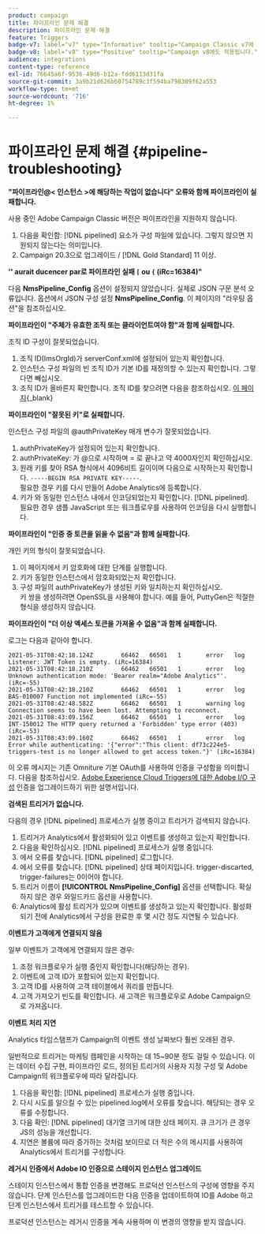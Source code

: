 ```yaml
---
product: campaign
title: 파이프라인 문제 해결
description: 파이프라인 문제 해결
feature: Triggers
badge-v7: label="v7" type="Informative" tooltip="Campaign Classic v7에 적용"
badge-v8: label="v8" type="Positive" tooltip="Campaign v8에도 적용됩니다."
audience: integrations
content-type: reference
exl-id: 76645a6f-9536-49d6-b12a-fdd6113d31fa
source-git-commit: 3a9b21d626b60754789c3f594ba798309f62a553
workflow-type: tm+mt
source-wordcount: '716'
ht-degree: 1%

---
```


# 파이프라인 문제 해결 {#pipeline-troubleshooting}



**&quot;파이프라인@&lt; 인스턴스 >에 해당하는 작업이 없습니다&quot; 오류와 함께 파이프라인이 실패합니다.**

사용 중인 Adobe Campaign Classic 버전은 파이프라인을 지원하지 않습니다.

1. 다음을 확인함: [!DNL pipelined] 요소가 구성 파일에 있습니다. 그렇지 않으면 지원되지 않는다는 의미입니다.
1. Campaign 20.3으로 업그레이드 / [!DNL Gold Standard] 11 이상.

**&#39;&#39; aurait ducencer par로 파이프라인 실패 `[` ou `{` (iRc=16384)&quot;**

다음 **NmsPipeline_Config** 옵션이 설정되지 않았습니다. 실제로 JSON 구문 분석 오류입니다.
옵션에서 JSON 구성 설정 **NmsPipeline_Config**. 이 페이지의 &quot;라우팅 옵션&quot;을 참조하십시오.

**파이프라인이 &quot;주체가 유효한 조직 또는 클라이언트여야 함&quot;과 함께 실패합니다.**

조직 ID 구성이 잘못되었습니다.

1. 조직 ID(ImsOrgId)가 serverConf.xml에 설정되어 있는지 확인합니다.
1. 인스턴스 구성 파일의 빈 조직 ID가 기본 ID를 재정의할 수 있는지 확인합니다. 그렇다면 빼십시오.
1. 조직 ID가 올바른지 확인합니다. 조직 ID를 찾으려면 다음을 참조하십시오. [이 페이지](https://experienceleague.adobe.com/docs/core-services/interface/administration/organizations.html?lang=ko){_blank}

**파이프라인이 &quot;잘못된 키&quot;로 실패합니다.**

인스턴스 구성 파일의 @authPrivateKey 매개 변수가 잘못되었습니다.

1. authPrivateKey가 설정되어 있는지 확인합니다.
1. authPrivateKey: 가 @으로 시작하며 = 로 끝나고 약 4000자인지 확인하십시오.
1. 원래 키를 찾아 RSA 형식에서 4096비트 길이이며 다음으로 시작하는지 확인합니다. `-----BEGIN RSA PRIVATE KEY-----`.
   <br> 필요한 경우 키를 다시 만들어 Adobe Analytics에 등록합니다.
1. 키가 와 동일한 인스턴스 내에서 인코딩되었는지 확인합니다. [!DNL pipelined]. <br>필요한 경우 샘플 JavaScript 또는 워크플로우를 사용하여 인코딩을 다시 실행합니다.

**파이프라인이 &quot;인증 중 토큰을 읽을 수 없음&quot;과 함께 실패합니다.**

개인 키의 형식이 잘못되었습니다.

1. 이 페이지에서 키 암호화에 대한 단계를 실행합니다.
1. 키가 동일한 인스턴스에서 암호화되었는지 확인합니다.
1. 구성 파일의 authPrivateKey가 생성된 키와 일치하는지 확인하십시오. <br>키 쌍을 생성하려면 OpenSSL을 사용해야 합니다. 예를 들어, PuttyGen은 적절한 형식을 생성하지 않습니다.

**파이프라인이 &quot;더 이상 액세스 토큰을 가져올 수 없음&quot;과 함께 실패합니다.**

로그는 다음과 같아야 합니다.

```
2021-05-31T08:42:18.124Z        66462   66501   1       error   log     Listener: JWT Token is empty. (iRc=16384)
2021-05-31T08:42:18.210Z        66462   66501   1       error   log     Unknown authentication mode: 'Bearer realm="Adobe Analytics"'. (iRc=-55)
2021-05-31T08:42:18.210Z        66462   66501   1       error   log     BAS-010007 Function not implemented (iRc=-55)
2021-05-31T08:42:48.582Z        66462   66501   1       warning log     Connection seems to have been lost. Attempting to reconnect.
2021-05-31T08:43:09.156Z        66462   66501   1       error   log     INT-150012 The HTTP query returned a 'Forbidden' type error (403) (iRc=-53)
2021-05-31T08:43:09.160Z        66462   66501   1       error   log     Error while authenticating: '{"error":"This client: df73c224e5-triggers-test is no longer allowed to get access token."}' (iRc=16384)
```

이 오류 메시지는 기존 Omniture 기본 OAuth를 사용하여 인증을 구성함을 의미합니다. 다음을 참조하십시오. [Adobe Experience Cloud Triggers에 대한 Adobe I/O 구성](../../integrations/using/configuring-adobe-io.md) 인증을 업그레이드하기 위한 설명서입니다.

**검색된 트리거가 없습니다.**

다음의 경우 [!DNL pipelined] 프로세스가 실행 중이고 트리거가 검색되지 않습니다.

1. 트리거가 Analytics에서 활성화되어 있고 이벤트를 생성하고 있는지 확인합니다.
1. 다음을 확인하십시오. [!DNL pipelined] 프로세스가 실행 중입니다.
1. 에서 오류를 찾습니다. [!DNL pipelined] 로그합니다.
1. 에서 오류를 찾습니다. [!DNL pipelined] 상태 페이지입니다. trigger-discarted, trigger-failures는 0이어야 합니다.
1. 트리거 이름이 **[!UICONTROL NmsPipeline_Config]** 옵션을 선택합니다. 확실하지 않은 경우 와일드카드 옵션을 사용합니다.
1. Analytics에 활성 트리거가 있으며 이벤트를 생성하고 있는지 확인합니다. 활성화되기 전에 Analytics에서 구성을 완료한 후 몇 시간 정도 지연될 수 있습니다.

**이벤트가 고객에게 연결되지 않음**

일부 이벤트가 고객에게 연결되지 않은 경우:

1. 조정 워크플로우가 실행 중인지 확인합니다(해당하는 경우).
1. 이벤트에 고객 ID가 포함되어 있는지 확인합니다.
1. 고객 ID를 사용하여 고객 테이블에서 쿼리를 만듭니다.
1. 고객 가져오기 빈도를 확인합니다. 새 고객은 워크플로우로 Adobe Campaign으로 가져옵니다.

**이벤트 처리 지연**

Analytics 타임스탬프가 Campaign의 이벤트 생성 날짜보다 훨씬 오래된 경우.

일반적으로 트리거는 마케팅 캠페인을 시작하는 데 15~90분 정도 걸릴 수 있습니다. 이는 데이터 수집 구현, 파이프라인 로드, 정의된 트리거의 사용자 지정 구성 및 Adobe Campaign의 워크플로우에 따라 달라집니다.

1. 다음을 확인함: [!DNL pipelined] 프로세스가 실행 중입니다.
1. 다시 시도를 일으킬 수 있는 pipelined.log에서 오류를 찾습니다. 해당되는 경우 오류를 수정합니다.
1. 다음 확인: [!DNL pipelined] 대기열 크기에 대한 상태 페이지. 큐 크기가 큰 경우 JS의 성능을 개선합니다.
1. 지연은 볼륨에 따라 증가하는 것처럼 보이므로 더 적은 수의 메시지를 사용하여 Analytics에서 트리거를 구성합니다.

**레거시 인증에서 Adobe IO 인증으로 스테이지 인스턴스 업그레이드**

스테이지 인스턴스에서 통합 인증을 변경해도 프로덕션 인스턴스의 구성에 영향을 주지 않습니다. 단계 인스턴스를 업그레이드한 다음 인증을 업데이트하여 IO를 Adobe 하고 단계 인스턴스에서 트리거를 테스트할 수 있습니다.

프로덕션 인스턴스는 레거시 인증을 계속 사용하며 이 변경의 영향을 받지 않습니다.
